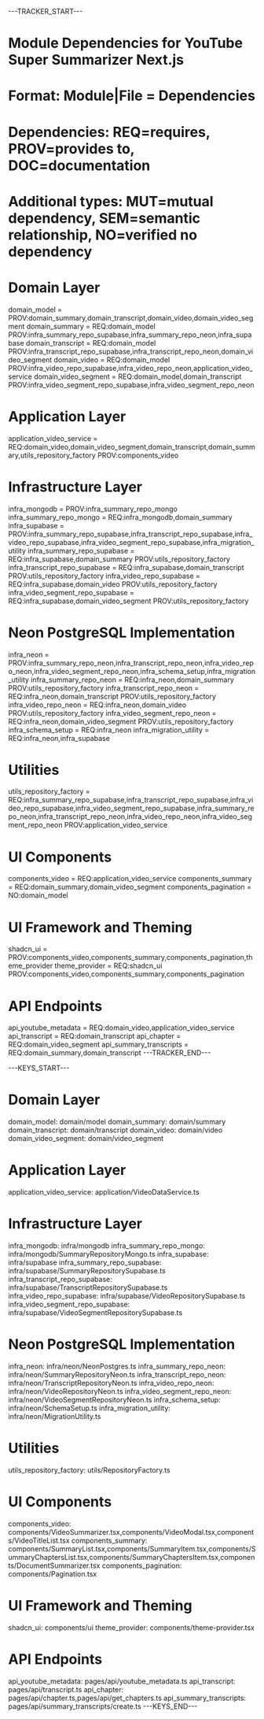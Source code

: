 ---TRACKER_START---
# Module Dependencies for YouTube Super Summarizer Next.js
# Format: Module|File = Dependencies
# Dependencies: REQ=requires, PROV=provides to, DOC=documentation
# Additional types: MUT=mutual dependency, SEM=semantic relationship, NO=verified no dependency

# Domain Layer
domain_model = PROV:domain_summary,domain_transcript,domain_video,domain_video_segment
domain_summary = REQ:domain_model PROV:infra_summary_repo_supabase,infra_summary_repo_neon,infra_supabase
domain_transcript = REQ:domain_model PROV:infra_transcript_repo_supabase,infra_transcript_repo_neon,domain_video_segment
domain_video = REQ:domain_model PROV:infra_video_repo_supabase,infra_video_repo_neon,application_video_service
domain_video_segment = REQ:domain_model,domain_transcript PROV:infra_video_segment_repo_supabase,infra_video_segment_repo_neon

# Application Layer
application_video_service = REQ:domain_video,domain_video_segment,domain_transcript,domain_summary,utils_repository_factory PROV:components_video

# Infrastructure Layer
infra_mongodb = PROV:infra_summary_repo_mongo
infra_summary_repo_mongo = REQ:infra_mongodb,domain_summary
infra_supabase = PROV:infra_summary_repo_supabase,infra_transcript_repo_supabase,infra_video_repo_supabase,infra_video_segment_repo_supabase,infra_migration_utility
infra_summary_repo_supabase = REQ:infra_supabase,domain_summary PROV:utils_repository_factory
infra_transcript_repo_supabase = REQ:infra_supabase,domain_transcript PROV:utils_repository_factory
infra_video_repo_supabase = REQ:infra_supabase,domain_video PROV:utils_repository_factory
infra_video_segment_repo_supabase = REQ:infra_supabase,domain_video_segment PROV:utils_repository_factory

# Neon PostgreSQL Implementation
infra_neon = PROV:infra_summary_repo_neon,infra_transcript_repo_neon,infra_video_repo_neon,infra_video_segment_repo_neon,infra_schema_setup,infra_migration_utility
infra_summary_repo_neon = REQ:infra_neon,domain_summary PROV:utils_repository_factory
infra_transcript_repo_neon = REQ:infra_neon,domain_transcript PROV:utils_repository_factory
infra_video_repo_neon = REQ:infra_neon,domain_video PROV:utils_repository_factory
infra_video_segment_repo_neon = REQ:infra_neon,domain_video_segment PROV:utils_repository_factory
infra_schema_setup = REQ:infra_neon
infra_migration_utility = REQ:infra_neon,infra_supabase

# Utilities
utils_repository_factory = REQ:infra_summary_repo_supabase,infra_transcript_repo_supabase,infra_video_repo_supabase,infra_video_segment_repo_supabase,infra_summary_repo_neon,infra_transcript_repo_neon,infra_video_repo_neon,infra_video_segment_repo_neon PROV:application_video_service

# UI Components
components_video = REQ:application_video_service
components_summary = REQ:domain_summary,domain_video_segment
components_pagination = NO:domain_model

# UI Framework and Theming
shadcn_ui = PROV:components_video,components_summary,components_pagination,theme_provider
theme_provider = REQ:shadcn_ui PROV:components_video,components_summary,components_pagination

# API Endpoints
api_youtube_metadata = REQ:domain_video,application_video_service
api_transcript = REQ:domain_transcript
api_chapter = REQ:domain_video_segment
api_summary_transcripts = REQ:domain_summary,domain_transcript
---TRACKER_END---

---KEYS_START---
# Domain Layer
domain_model: domain/model
domain_summary: domain/summary
domain_transcript: domain/transcript
domain_video: domain/video
domain_video_segment: domain/video_segment

# Application Layer
application_video_service: application/VideoDataService.ts

# Infrastructure Layer
infra_mongodb: infra/mongodb
infra_summary_repo_mongo: infra/mongodb/SummaryRepositoryMongo.ts
infra_supabase: infra/supabase
infra_summary_repo_supabase: infra/supabase/SummaryRepositorySupabase.ts
infra_transcript_repo_supabase: infra/supabase/TranscriptRepositorySupabase.ts
infra_video_repo_supabase: infra/supabase/VideoRepositorySupabase.ts
infra_video_segment_repo_supabase: infra/supabase/VideoSegmentRepositorySupabase.ts

# Neon PostgreSQL Implementation
infra_neon: infra/neon/NeonPostgres.ts
infra_summary_repo_neon: infra/neon/SummaryRepositoryNeon.ts
infra_transcript_repo_neon: infra/neon/TranscriptRepositoryNeon.ts
infra_video_repo_neon: infra/neon/VideoRepositoryNeon.ts
infra_video_segment_repo_neon: infra/neon/VideoSegmentRepositoryNeon.ts
infra_schema_setup: infra/neon/SchemaSetup.ts
infra_migration_utility: infra/neon/MigrationUtility.ts

# Utilities
utils_repository_factory: utils/RepositoryFactory.ts

# UI Components
components_video: components/VideoSummarizer.tsx,components/VideoModal.tsx,components/VideoTitleList.tsx
components_summary: components/SummaryList.tsx,components/SummaryItem.tsx,components/SummaryChaptersList.tsx,components/SummaryChaptersItem.tsx,components/DocumentSummarizer.tsx
components_pagination: components/Pagination.tsx

# UI Framework and Theming
shadcn_ui: components/ui
theme_provider: components/theme-provider.tsx

# API Endpoints
api_youtube_metadata: pages/api/youtube_metadata.ts
api_transcript: pages/api/transcript.ts
api_chapter: pages/api/chapter.ts,pages/api/get_chapters.ts
api_summary_transcripts: pages/api/summary_transcripts/create.ts
---KEYS_END---